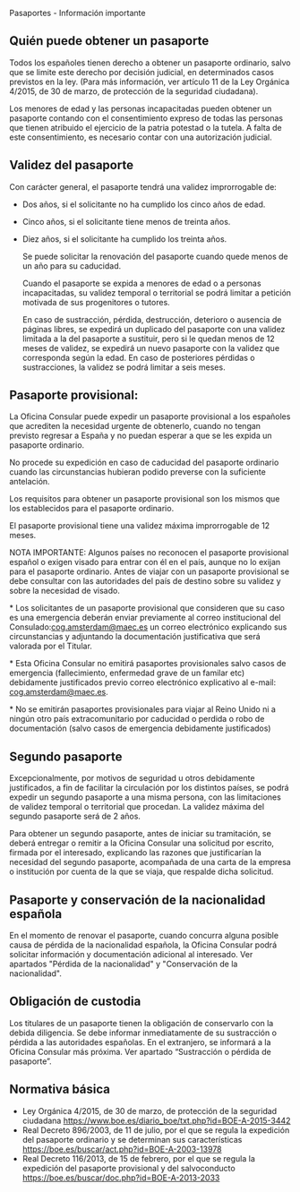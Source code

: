  Pasaportes - Información importante

  Quién puede obtener un pasaporte
--------------------------------

  Todos los españoles tienen derecho a obtener un pasaporte ordinario, salvo que se limite este derecho por decisión judicial, en determinados casos previstos en la ley. (Para más información, ver artículo 11 de la Ley Orgánica 4/2015, de 30 de marzo, de protección de la seguridad ciudadana). 

 Los menores de edad y las personas incapacitadas pueden obtener un pasaporte contando con el consentimiento expreso de todas las personas que tienen atribuido el ejercicio de la patria potestad o la tutela. A falta de este consentimiento, es necesario contar con una autorización judicial.

 Validez del pasaporte
---------------------

 Con carácter general, el pasaporte tendrá una validez improrrogable de:

 * Dos años, si el solicitante no ha cumplido los cinco años de edad.
* Cinco años, si el solicitante tiene menos de treinta años.
* Diez años, si el solicitante ha cumplido los treinta años.

  Se puede solicitar la renovación del pasaporte cuando quede menos de un año para su caducidad. 

  Cuando el pasaporte se expida a menores de edad o a personas incapacitadas, su validez temporal o territorial se podrá limitar a petición motivada de sus progenitores o tutores. 

  En caso de sustracción, pérdida, destrucción, deterioro o ausencia de páginas libres, se expedirá un duplicado del pasaporte con una validez limitada a la del pasaporte a sustituir, pero si le quedan menos de 12 meses de validez, se expedirá un nuevo pasaporte con la validez que corresponda según la edad. En caso de posteriores pérdidas o sustracciones, la validez se podrá limitar a seis meses. 

 Pasaporte provisional:
----------------------

  La Oficina Consular puede expedir un pasaporte provisional a los españoles que acrediten la necesidad urgente de obtenerlo, cuando no tengan previsto regresar a España y no puedan esperar a que se les expida un pasaporte ordinario. 

  No procede su expedición en caso de caducidad del pasaporte ordinario cuando las circunstancias hubieran podido preverse con la suficiente antelación. 

  Los requisitos para obtener un pasaporte provisional son los mismos que los establecidos para el pasaporte ordinario. 

  El pasaporte provisional tiene una validez máxima improrrogable de 12 meses. 

  NOTA IMPORTANTE: Algunos países no reconocen el pasaporte provisional español o exigen visado para entrar con él en el país, aunque no lo exijan para el pasaporte ordinario. Antes de viajar con un pasaporte provisional se debe consultar con las autoridades del país de destino sobre su validez y sobre la necesidad de visado. 

 \* Los solicitantes de un pasaporte provisional que consideren que su caso es una emergencia deberán enviar previamente al correo institucional del Consulado:cog.amsterdam@maec.es un correo electrónico explicando sus circunstancias y adjuntando la documentación justificativa que será valorada por el Titular.

\* Esta Oficina Consular no emitirá pasaportes provisionales salvo casos de emergencia (fallecimiento, enfermedad grave de un familar etc) debidamente justificados previo correo electrónico explicativo al e-mail: cog.amsterdam@maec.es.

\* No se emitirán pasaportes provisionales para viajar al Reino Unido ni a ningún otro país extracomunitario por caducidad o perdida o robo de documentación (salvo casos de emergencia debidamente justificados)

 Segundo pasaporte
-----------------

  Excepcionalmente, por motivos de seguridad u otros debidamente justificados, a fin de facilitar la circulación por los distintos países, se podrá expedir un segundo pasaporte a una misma persona, con las limitaciones de validez temporal o territorial que procedan. La validez máxima del segundo pasaporte será de 2 años. 

  Para obtener un segundo pasaporte, antes de iniciar su tramitación, se deberá entregar o remitir a la Oficina Consular una solicitud por escrito, firmada por el interesado, explicando las razones que justificarían la necesidad del segundo pasaporte, acompañada de una carta de la empresa o institución por cuenta de la que se viaja, que respalde dicha solicitud. 

 Pasaporte y conservación de la nacionalidad española
----------------------------------------------------

  En el momento de renovar el pasaporte, cuando concurra alguna posible causa de pérdida de la nacionalidad española, la Oficina Consular podrá solicitar información y documentación adicional al interesado. Ver apartados "Pérdida de la nacionalidad" y "Conservación de la nacionalidad". 

 Obligación de custodia
----------------------

  Los titulares de un pasaporte tienen la obligación de conservarlo con la debida diligencia. Se debe informar inmediatamente de su sustracción o pérdida a las autoridades españolas. En el extranjero, se informará a la Oficina Consular más próxima. Ver apartado “Sustracción o pérdida de pasaporte”. 

 Normativa básica
----------------

 * Ley Orgánica 4/2015, de 30 de marzo, de protección de la seguridad ciudadana <https://www.boe.es/diario_boe/txt.php?id=BOE-A-2015-3442>
* Real Decreto 896/2003, de 11 de julio, por el que se regula la expedición del pasaporte ordinario y se determinan sus características <https://boe.es/buscar/act.php?id=BOE-A-2003-13978>
* Real Decreto 116/2013, de 15 de febrero, por el que se regula la expedición del pasaporte provisional y del salvoconducto <https://boe.es/buscar/doc.php?id=BOE-A-2013-2033>

  